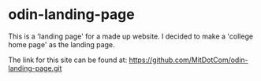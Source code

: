 # odin-landing-page

This is a 'landing page' for a made up website. I decided to make a 'college home page' as the landing page.

The link for this site can be found at: https://github.com/MitDotCom/odin-landing-page.git